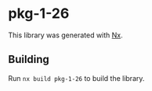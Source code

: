 # pkg-1-26

This library was generated with [Nx](https://nx.dev).

## Building

Run `nx build pkg-1-26` to build the library.

